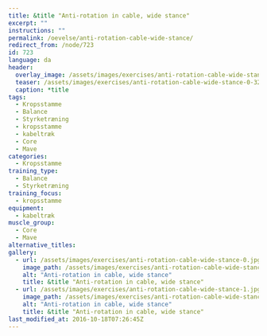 ```yaml
---
title: &title "Anti-rotation in cable, wide stance"
excerpt: ""
instructions: ""
permalink: /oevelse/anti-rotation-cable-wide-stance/
redirect_from: /node/723
id: 723
language: da
header:
  overlay_image: /assets/images/exercises/anti-rotation-cable-wide-stance-0.jpg
  teaser: /assets/images/exercises/anti-rotation-cable-wide-stance-0-320.jpg
  caption: *title
tags:
  - Kropsstamme
  - Balance
  - Styrketræning
  - kropsstamme
  - kabeltræk
  - Core
  - Mave
categories:
  - Kropsstamme
training_type: 
  - Balance
  - Styrketræning
training_focus: 
  - kropsstamme
equipment:
  - kabeltræk
muscle_group:
  - Core
  - Mave
alternative_titles:
gallery:
  - url: /assets/images/exercises/anti-rotation-cable-wide-stance-0.jpg
    image_path: /assets/images/exercises/anti-rotation-cable-wide-stance-0-320.jpg
    alt: "Anti-rotation in cable, wide stance"
    title: &title "Anti-rotation in cable, wide stance"
  - url: /assets/images/exercises/anti-rotation-cable-wide-stance-1.jpg
    image_path: /assets/images/exercises/anti-rotation-cable-wide-stance-1-320.jpg
    alt: "Anti-rotation in cable, wide stance"
    title: &title "Anti-rotation in cable, wide stance"
last_modified_at: 2016-10-18T07:26:45Z
---
```



